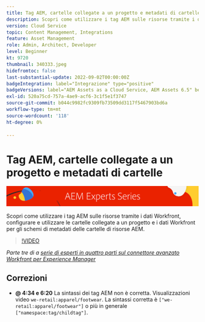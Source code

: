 ```yaml
---
title: Tag AEM, cartelle collegate a un progetto e metadati di cartelle per il connettore avanzato di Workfront per AEM
description: Scopri come utilizzare i tag AEM sulle risorse tramite i dati Workfront, utilizzare cartelle collegate a progetti e dati Workfront per AEM schemi di metadati delle cartelle di risorse.
version: Cloud Service
topic: Content Management, Integrations
feature: Asset Management
role: Admin, Architect, Developer
level: Beginner
kt: 9720
thumbnail: 340333.jpeg
hidefromtoc: false
last-substantial-update: 2022-09-02T00:00:00Z
badgeIntegration: label="Integrazione" type="positive"
badgeVersions: label="AEM Assets as a Cloud Service, AEM Assets 6.5" before-title="false"
exl-id: 520a75cd-757a-4ae9-acf6-3c1f5e1f3747
source-git-commit: b044c9982fc9309fb73509dd3117f5467903bd6a
workflow-type: tm+mt
source-wordcount: '118'
ht-degree: 0%

---
```


# Tag AEM, cartelle collegate a un progetto e metadati di cartelle

![Serie di esperti AEM](./assets/banner.png)

Scopri come utilizzare i tag AEM sulle risorse tramite i dati Workfront, configurare e utilizzare le cartelle collegate a un progetto e i dati Workfront per gli schemi di metadati delle cartelle di risorse AEM.

>[!VIDEO](https://video.tv.adobe.com/v/340333?quality=12&learn=on)

_Parte tre di a [serie di esperti in quattro parti sul connettore avanzato Workfront per Experience Manager](./overview.md)_

## Correzioni

+ __@ 4:34 e 6:20__ La sintassi dei tag AEM non è corretta. Visualizzazioni video `we-retail:apparel/footwear`. La sintassi corretta è `["we-retail:apparel/footwear"]` o più in generale `["namespace:tag/childtag"]`.
